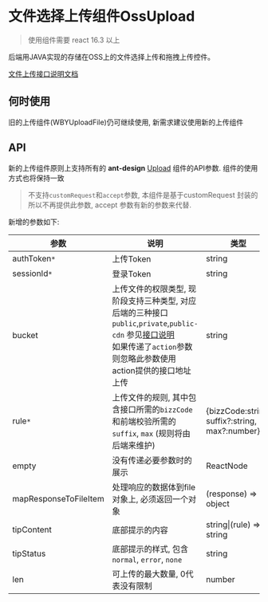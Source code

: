 # 文件选择上传组件OssUpload

> 使用组件需要 react 16.3 以上

后端用JAVA实现的存储在OSS上的文件选择上传和拖拽上传控件。

[文件上传接口说明文档](http://192.168.1.121:8095/pages/viewpage.action?pageId=34177621)

## 何时使用

旧的上传组件(WBYUploadFile)仍可继续使用, 新需求建议使用新的上传组件

## API

新的上传组件原则上支持所有的 **ant-design** [Upload](https://ant.design/components/upload-cn/) 组件的API参数. 组件的使用方式也将保持一致

> 不支持`customRequest`和`accept`参数, 本组件是基于customRequest 封装的所以不再提供此参数, accept 参数有新的参数来代替.

新增的参数如下: 

| 参数                  | 说明                                                         | 类型                                           | 默认值                  |
| --------------------- | ------------------------------------------------------------ | ---------------------------------------------- | ----------------------- |
| authToken`*`          | 上传Token                                                    | string                                         | 无                      |
| sessionId`*`          | 登录Token                                                    | string                                         | `Cookie.get('token')`   |
| bucket                | 上传文件的权限类型, 现阶段支持三种类型, 对应后端的三种接口`public`,`private`,`public-cdn` 参见[接口说明](http://192.168.1.121:8095/pages/viewpage.action?pageId=34177621) <br />如果传递了`action`参数则忽略此参数使用action提供的接口地址上传 | string                                         | 'public'                |
| rule`*`               | 上传文件的规则, 其中包含接口所需的`bizzCode`和前端校验所需的`suffix`, `max` (规则将由后端来维护) | {bizzCode:string, suffix?:string, max?:number} | {bizzCode:'F_IMG_0001'} |
| empty                 | 没有传递必要参数时的展示                                     | ReactNode                                      | \<p>loading...\</p>     |
| mapResponseToFileItem | 处理响应的数据体到file对象上, 必须返回一个对象               | (response) => object                           | 无                      |
| tipContent            | 底部提示的内容                                               | string\|(rule) => string                       | 请上传xxx的文件         |
| tipStatus             | 底部提示的样式, 包含`normal`, `error`, `none`                | string                                         | 'normal'                |
| len                   | 可上传的最大数量, 0代表没有限制                              | number                                         | 无                      |